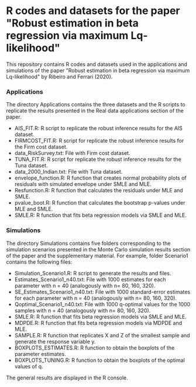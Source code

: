 # R codes and datasets for the paper "Robust estimation in beta regression via maximum Lq-likelihood"

This repository contains R codes and datasets used in the applications and simulations of the paper "Robust estimation in beta regression via maximum Lq-likelihood" by Ribeiro and Ferrari (2020).

### Applications

The directory Applications contains the three datasets and the R scripts to replicate the results presented in the Real data applications section of the paper.

- AIS_FIT.R: R script to replicate the robust inference results for the AIS dataset. 
- FIRMCOST_FIT.R: R script for replicate the robust inference results for the Firm cost dataset.
- data_RiskSurvey.txt: File with Firm cost dataset.
- TUNA_FIT.R: R script for replicate the robust inference results for the Tuna dataset.
- data_2000_Indian.txt: File with Tuna dataset.
- envelope_function.R: R function that creates normal probability plots of residuals with simulated envelope under SMLE and MLE.
- Resfunction.R: R function that calculates the residuals under MLE and SMLE.
- pvalue_boot.R: R function that calculates the bootstrap p-values under MLE and SMLE.
- SMLE.R: R function that fits beta regression models via SMLE and MLE.

### Simulations

The directory Simulations contains five folders corresponding to the simulation scenarios presented in the Monte Carlo simulation results section of the paper and the supplementary material. For example, folder Scenario1 contains the following files: 

- Simulation_Scenario1.R: R script to generate the results and files.
- Estimates_Scenario1_n40.txt: File with 1000 estimates for each parameter with n = 40 (analogously with n= 80, 160, 320).
- SE_Estimates_Scenario1_n40.txt: File with 1000 standard-error estimates for each parameter with n = 40 (analogously with n= 80, 160, 320).
- Qoptimal_Scenario1_n40.txt: File with 1000 q-optimal values for the 1000 samples with n = 40 (analogously with n= 80, 160, 320).
- SMLE.R: R function that fits beta regression models via SMLE and MLE.
- MDPDE.R: R function that fits beta regression models via MDPDE and MLE.
- SAMPLE.R: R function that replicates X and Z of the smallest sample and generate the response variable y.
- BOXPLOTS_ESTIMATES.R: R function to obtain the boxplots of the parameter estimates.
- BOXPLOTS_TUNING.R: R function to obtain the boxplots of the optimal values of q.
  
The general results are displayed in the R console.
